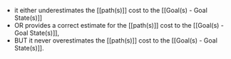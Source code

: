 - it either underestimates the [[path(s)]] cost to the [[Goal(s) - Goal State(s)]] 
- OR provides a correct estimate for the [[path(s)]] cost to the [[Goal(s) - Goal State(s)]], 
- BUT it never overestimates the [[path(s)]] cost to the [[Goal(s) - Goal State(s)]].